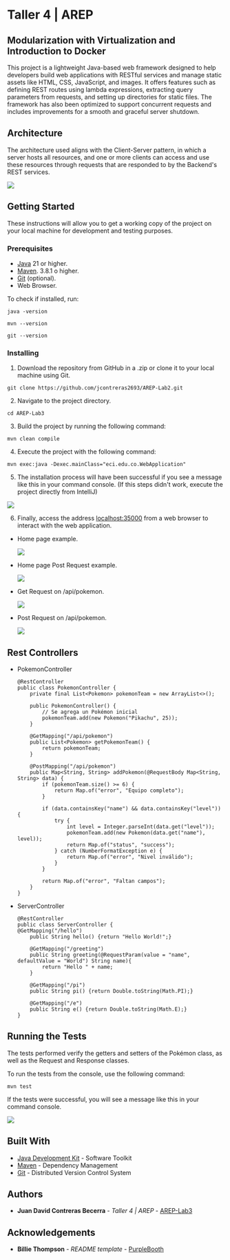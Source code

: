 # Taller 4 | AREP

## Modularization with Virtualization and Introduction to Docker

This project is a lightweight Java-based web framework designed to help developers build web applications with RESTful services and manage static assets like HTML, CSS, JavaScript, and images. It offers features such as defining REST routes using lambda expressions, extracting query parameters from requests, and setting up directories for static files. The framework has also been optimized to support concurrent requests and includes improvements for a smooth and graceful server shutdown.

## Architecture

The architecture used aligns with the Client-Server pattern, in which a server hosts all resources, and one or more clients can access and use these resources through requests that are responded to by the Backend's REST services.

![](src/main/resources/images/architecture.png)

## Getting Started

These instructions will allow you to get a working copy of the project on your local machine for development and testing purposes.

### Prerequisites

- [Java](https://www.oracle.com/co/java/technologies/downloads/) 21 or higher.
- [Maven](https://maven.apache.org/download.cgi). 3.8.1 o higher.
- [Git](https://git-scm.com/downloads) (optional).
- Web Browser.

To check if installed, run:

```
java -version
```
```
mvn --version
```
```
git --version
```

### Installing

1. Download the repository from GitHub in a .zip or clone it to your local machine using Git.

```
git clone https://github.com/jcontreras2693/AREP-Lab2.git
```

2. Navigate to the project directory.

```
cd AREP-Lab3
```

3. Build the project by running the following command:

```
mvn clean compile
```

4. Execute the project with the following command:

```
mvn exec:java -Dexec.mainClass="eci.edu.co.WebApplication"
```
5. The installation process will have been successful if you see a message like this in your command console. (If this steps didn't work, execute the project directly from IntelliJ)

![](src/main/resources/images/succes.png)

6. Finally, access the address [localhost:35000](http://localhost:35000/) from a web browser to interact with the web application.

- Home page example.

    ![](src/main/resources/images/home-page.png)

- Home page Post Request example.

    ![](src/main/resources/images/employed-page.png)

- Get Request on /api/pokemon.

    ![](src/main/resources/images/api-pokemon.png)

- Post Request on /api/pokemon.

  ![](src/main/resources/images/post-pokemon.png)

## Rest Controllers
- PokemonController
    ```
    @RestController
    public class PokemonController {
        private final List<Pokemon> pokemonTeam = new ArrayList<>();
    
        public PokemonController() {
            // Se agrega un Pokémon inicial
            pokemonTeam.add(new Pokemon("Pikachu", 25));
        }
    
        @GetMapping("/api/pokemon")
        public List<Pokemon> getPokemonTeam() {
            return pokemonTeam;
        }
    
        @PostMapping("/api/pokemon")
        public Map<String, String> addPokemon(@RequestBody Map<String, String> data) {
            if (pokemonTeam.size() >= 6) {
                return Map.of("error", "Equipo completo");
            }
    
            if (data.containsKey("name") && data.containsKey("level")) {
                try {
                    int level = Integer.parseInt(data.get("level"));
                    pokemonTeam.add(new Pokemon(data.get("name"), level));
                    return Map.of("status", "success");
                } catch (NumberFormatException e) {
                    return Map.of("error", "Nivel inválido");
                }
            }
    
            return Map.of("error", "Faltan campos");
        }
    }
    ```

- ServerController
    ```
    @RestController
    public class ServerController {
    @GetMapping("/hello")
        public String hello() {return "Hello World!";}
    
        @GetMapping("/greeting")
        public String greeting(@RequestParam(value = "name", defaultValue = "World") String name){
            return "Hello " + name;
        }
    
        @GetMapping("/pi")
        public String pi() {return Double.toString(Math.PI);}
    
        @GetMapping("/e")
        public String e() {return Double.toString(Math.E);}
    }
  ```

## Running the Tests

The tests performed verify the getters and setters of the Pokémon class, as well as the Request and Response classes.

To run the tests from the console, use the following command:

```
mvn test
```

If the tests were successful, you will see a message like this in your command console.

![](src/main/resources/images/tests.png)

## Built With

* [Java Development Kit](https://www.oracle.com/co/java/technologies/downloads/) - Software Toolkit
* [Maven](https://maven.apache.org/) - Dependency Management
* [Git](https://git-scm.com/) - Distributed Version Control System

## Authors

* **Juan David Contreras Becerra** - *Taller 4 | AREP* - [AREP-Lab3](https://github.com/AnaDuranB/Taller-04-AREP.git)

## Acknowledgements

* **Billie Thompson** - *README template* - [PurpleBooth](https://github.com/PurpleBooth)
